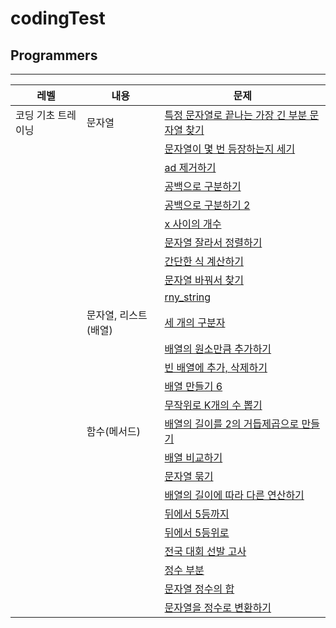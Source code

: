 # codingTest

## Programmers

---

| 레벨               | 내용                 | 문제                                                                                                                                                                                                                                                                                                                                                     |
| ------------------ | -------------------- | -------------------------------------------------------------------------------------------------------------------------------------------------------------------------------------------------------------------------------------------------------------------------------------------------------------------------------------------------------- |
| 코딩 기초 트레이닝 | 문자열               | [특정 문자열로 끝나는 가장 긴 부분 문자열 찾기](./Programmers/%EC%BD%94%EB%94%A9%20%EA%B8%B0%EC%B4%88%20%ED%8A%B8%EB%A0%88%EC%9D%B4%EB%8B%9D_DAY_17/%ED%8A%B9%EC%A0%95%20%EB%AC%B8%EC%9E%90%EC%97%B4%EB%A1%9C%20%EB%81%9D%EB%82%98%EB%8A%94%20%EA%B0%80%EC%9E%A5%20%EA%B8%B4%20%EB%B6%80%EB%B6%84%20%EB%AC%B8%EC%9E%90%EC%97%B4%20%EC%B0%BE%EA%B8%B0.js) |
|                    |                      | [문자열이 몇 번 등장하는지 세기](./Programmers/%EC%BD%94%EB%94%A9%20%EA%B8%B0%EC%B4%88%20%ED%8A%B8%EB%A0%88%EC%9D%B4%EB%8B%9D_DAY_17/%EB%AC%B8%EC%9E%90%EC%97%B4%EC%9D%B4%20%EB%AA%87%20%EB%B2%88%20%EB%93%B1%EC%9E%A5%ED%95%98%EB%8A%94%EC%A7%80%20%EC%84%B8%EA%B8%B0.js)                                                                               |
|                    |                      | [ad 제거하기](./Programmers/%EC%BD%94%EB%94%A9%20%EA%B8%B0%EC%B4%88%20%ED%8A%B8%EB%A0%88%EC%9D%B4%EB%8B%9D_DAY_17/ad%20%EC%A0%9C%EA%B1%B0%ED%95%98%EA%B8%B0.js)                                                                                                                                                                                          |
|                    |                      | [공백으로 구분하기](./Programmers/%EC%BD%94%EB%94%A9%20%EA%B8%B0%EC%B4%88%20%ED%8A%B8%EB%A0%88%EC%9D%B4%EB%8B%9D_DAY_17/%EA%B3%B5%EB%B0%B1%EC%9C%BC%EB%A1%9C%20%EA%B5%AC%EB%B6%84%ED%95%98%EA%B8%B0.js)                                                                                                                                                  |
|                    |                      | [공백으로 구분하기 2](./Programmers/%EC%BD%94%EB%94%A9%20%EA%B8%B0%EC%B4%88%20%ED%8A%B8%EB%A0%88%EC%9D%B4%EB%8B%9D_DAY_17/%EA%B3%B5%EB%B0%B1%EC%9C%BC%EB%A1%9C%20%EA%B5%AC%EB%B6%84%ED%95%98%EA%B8%B0%202.js)                                                                                                                                            |
|                    |                      | [x 사이의 개수](./Programmers/%EC%BD%94%EB%94%A9%20%EA%B8%B0%EC%B4%88%20%ED%8A%B8%EB%A0%88%EC%9D%B4%EB%8B%9D_DAY_18/x%20%EC%82%AC%EC%9D%B4%EC%9D%98%20%EA%B0%9C%EC%88%98.js)                                                                                                                                                                             |
|                    |                      | [문자열 잘라서 정렬하기](./Programmers/%EC%BD%94%EB%94%A9%20%EA%B8%B0%EC%B4%88%20%ED%8A%B8%EB%A0%88%EC%9D%B4%EB%8B%9D_DAY_18/%EB%AC%B8%EC%9E%90%EC%97%B4%20%EC%9E%98%EB%9D%BC%EC%84%9C%20%EC%A0%95%EB%A0%AC%ED%95%98%EA%B8%B0.js)                                                                                                                        |
|                    |                      | [간단한 식 계산하기](./Programmers/%EC%BD%94%EB%94%A9%20%EA%B8%B0%EC%B4%88%20%ED%8A%B8%EB%A0%88%EC%9D%B4%EB%8B%9D_DAY_18/%EA%B0%84%EB%8B%A8%ED%95%9C%20%EC%8B%9D%20%EA%B3%84%EC%82%B0%ED%95%98%EA%B8%B0.js)                                                                                                                                              |
|                    |                      | [문자열 바꿔서 찾기](./Programmers/%EC%BD%94%EB%94%A9%20%EA%B8%B0%EC%B4%88%20%ED%8A%B8%EB%A0%88%EC%9D%B4%EB%8B%9D_DAY_18/%EB%AC%B8%EC%9E%90%EC%97%B4%20%EB%B0%94%EA%BF%94%EC%84%9C%20%EC%B0%BE%EA%B8%B0.js)                                                                                                                                              |
|                    |                      | [rny_string ](./Programmers/%EC%BD%94%EB%94%A9%20%EA%B8%B0%EC%B4%88%20%ED%8A%B8%EB%A0%88%EC%9D%B4%EB%8B%9D_DAY_18/rny_string.js)                                                                                                                                                                                                                         |
|                    | 문자열, 리스트(배열) | [세 개의 구분자](./Programmers/%EC%BD%94%EB%94%A9%20%EA%B8%B0%EC%B4%88%20%ED%8A%B8%EB%A0%88%EC%9D%B4%EB%8B%9D_DAY_19/01.js)                                                                                                                                                                                                                              |
|                    |                      | [배열의 원소만큼 추가하기](./Programmers/%EC%BD%94%EB%94%A9%20%EA%B8%B0%EC%B4%88%20%ED%8A%B8%EB%A0%88%EC%9D%B4%EB%8B%9D_DAY_19/02.js)                                                                                                                                                                                                                    |
|                    |                      | [빈 배열에 추가, 삭제하기](./Programmers/%EC%BD%94%EB%94%A9%20%EA%B8%B0%EC%B4%88%20%ED%8A%B8%EB%A0%88%EC%9D%B4%EB%8B%9D_DAY_19/03.js)                                                                                                                                                                                                                    |
|                    |                      | [배열 만들기 6](./Programmers/%EC%BD%94%EB%94%A9%20%EA%B8%B0%EC%B4%88%20%ED%8A%B8%EB%A0%88%EC%9D%B4%EB%8B%9D_DAY_19/04.js)                                                                                                                                                                                                                               |
|                    |                      | [무작위로 K개의 수 뽑기](./Programmers/%EC%BD%94%EB%94%A9%20%EA%B8%B0%EC%B4%88%20%ED%8A%B8%EB%A0%88%EC%9D%B4%EB%8B%9D_DAY_19/05.js)                                                                                                                                                                                                                      |
|                    | 함수(메서드)         | [배열의 길이를 2의 거듭제곱으로 만들기](./Programmers/%EC%BD%94%EB%94%A9%20%EA%B8%B0%EC%B4%88%20%ED%8A%B8%EB%A0%88%EC%9D%B4%EB%8B%9D%20DAY%2020/01.js)                                                                                                                                                                                                   |
|                    |                      | [배열 비교하기](./Programmers/%EC%BD%94%EB%94%A9%20%EA%B8%B0%EC%B4%88%20%ED%8A%B8%EB%A0%88%EC%9D%B4%EB%8B%9D%20DAY%2020/02.js)                                                                                                                                                                                                                           |
|                    |                      | [문자열 묶기](./Programmers/%EC%BD%94%EB%94%A9%20%EA%B8%B0%EC%B4%88%20%ED%8A%B8%EB%A0%88%EC%9D%B4%EB%8B%9D%20DAY%2020/03.js)                                                                                                                                                                                                                             |
|                    |                      | [배열의 길이에 따라 다른 연산하기](./Programmers/%EC%BD%94%EB%94%A9%20%EA%B8%B0%EC%B4%88%20%ED%8A%B8%EB%A0%88%EC%9D%B4%EB%8B%9D%20DAY%2020/04.js)                                                                                                                                                                                                        |
|                    |                      | [뒤에서 5등까지](./Programmers/%EC%BD%94%EB%94%A9%20%EA%B8%B0%EC%B4%88%20%ED%8A%B8%EB%A0%88%EC%9D%B4%EB%8B%9D%20DAY%2020/05.js)                                                                                                                                                                                                                          |
|                    |                      | [뒤에서 5등위로](./Programmers/%EC%BD%94%EB%94%A9%20%EA%B8%B0%EC%B4%88%20%ED%8A%B8%EB%A0%88%EC%9D%B4%EB%8B%9D%20DAY_21/01.js)                                                                                                                                                                                                                            |
|                    |                      | [전국 대회 선발 고사](./Programmers/%EC%BD%94%EB%94%A9%20%EA%B8%B0%EC%B4%88%20%ED%8A%B8%EB%A0%88%EC%9D%B4%EB%8B%9D%20DAY_21/02.js)                                                                                                                                                                                                                       |
|                    |                      | [정수 부분](./Programmers/%EC%BD%94%EB%94%A9%20%EA%B8%B0%EC%B4%88%20%ED%8A%B8%EB%A0%88%EC%9D%B4%EB%8B%9D%20DAY_21/03.js)                                                                                                                                                                                                                                 |
|                    |                      | [문자열 정수의 합](./Programmers/%EC%BD%94%EB%94%A9%20%EA%B8%B0%EC%B4%88%20%ED%8A%B8%EB%A0%88%EC%9D%B4%EB%8B%9D%20DAY_21/04.js)                                                                                                                                                                                                                          |
|                    |                      | [문자열을 정수로 변환하기](./Programmers/%EC%BD%94%EB%94%A9%20%EA%B8%B0%EC%B4%88%20%ED%8A%B8%EB%A0%88%EC%9D%B4%EB%8B%9D%20DAY_21/05.js)                                                                                                                                                                                                                  |
